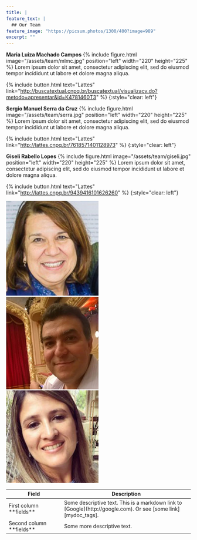 ```yaml
---
title: |  
feature_text: |
  ## Our Team
feature_image: "https://picsum.photos/1300/400?image=989"
excerpt: ""
---
```


**Maria Luiza Machado Campos**
{% include figure.html image="/assets/team/mlmc.jpg" position="left" width="220" height="225" %}
Lorem ipsum dolor sit amet, consectetur adipiscing elit, sed do eiusmod tempor incididunt ut labore et dolore magna aliqua.

{% include button.html text="Lattes" link="http://buscatextual.cnpq.br/buscatextual/visualizacv.do?metodo=apresentar&id=K4781460T3" %}
{:style="clear: left"}

**Sergio Manuel Serra da Cruz**
{% include figure.html image="/assets/team/serra.jpg" position="left" width="220" height="225" %}
Lorem ipsum dolor sit amet, consectetur adipiscing elit, sed do eiusmod tempor incididunt ut labore et dolore magna aliqua.

{% include button.html text="Lattes" link="http://lattes.cnpq.br/7618571401128973" %}
{:style="clear: left"}

**Giseli Rabello Lopes**
{% include figure.html image="/assets/team/giseli.jpg" position="left" width="220" height="225" %}
Lorem ipsum dolor sit amet, consectetur adipiscing elit, sed do eiusmod tempor incididunt ut labore et dolore magna aliqua.

{% include button.html text="Lattes" link="http://lattes.cnpq.br/9439416101626260" %}
{:style="clear: left"}




<p float="left">
  <img src="/assets/team/mlmc.jpg" width="50%" />
  <img src="/assets/team/serra.jpg" width="50%" /> 
  <img src="/assets/team/giseli.jpg" width="50%" />
</p>

<table>
<colgroup>
<col width="30%" />
<col width="70%" />
</colgroup>
<thead>
<tr class="header">
<th>Field</th>
<th>Description</th>
</tr>
</thead>
<tbody>
<tr>
<td markdown="span">First column **fields**</td>
<td markdown="span">Some descriptive text. This is a markdown link to [Google](http://google.com). Or see [some link][mydoc_tags].</td>
</tr>
<tr>
<td markdown="span">Second column **fields**</td>
<td markdown="span">Some more descriptive text.
</td>
</tr>
</tbody>
</table>



